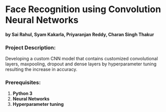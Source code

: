 # Face Recognition using Convolution Neural Networks
####  by Sai Rahul, Syam Kakarla, Priyaranjan Reddy, Charan Singh Thakur

### Project Description:
Developing a custom CNN model that contains customized convolutional layers, maxpooling, dropout and dense layers by hyperparameter tuning resulting the increase in accuracy.

### Prerequisites:
1. **Python 3**
2. **Neural Networks** 
3. **Hyperparameter tuning**
